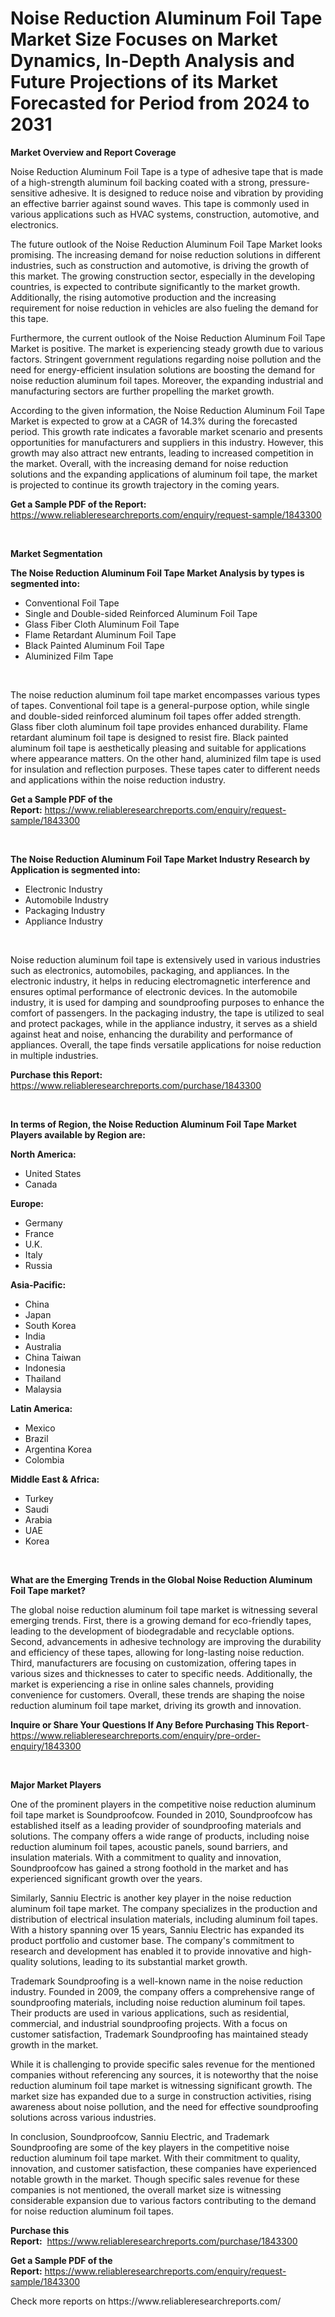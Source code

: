 <p><h1>Noise Reduction Aluminum Foil Tape Market Size Focuses on Market Dynamics, In-Depth Analysis and Future Projections of its Market Forecasted for Period from 2024 to 2031</h1></p><p><strong>Market Overview and Report Coverage</strong></p>
<p><p>Noise Reduction Aluminum Foil Tape is a type of adhesive tape that is made of a high-strength aluminum foil backing coated with a strong, pressure-sensitive adhesive. It is designed to reduce noise and vibration by providing an effective barrier against sound waves. This tape is commonly used in various applications such as HVAC systems, construction, automotive, and electronics.</p><p>The future outlook of the Noise Reduction Aluminum Foil Tape Market looks promising. The increasing demand for noise reduction solutions in different industries, such as construction and automotive, is driving the growth of this market. The growing construction sector, especially in the developing countries, is expected to contribute significantly to the market growth. Additionally, the rising automotive production and the increasing requirement for noise reduction in vehicles are also fueling the demand for this tape.</p><p>Furthermore, the current outlook of the Noise Reduction Aluminum Foil Tape Market is positive. The market is experiencing steady growth due to various factors. Stringent government regulations regarding noise pollution and the need for energy-efficient insulation solutions are boosting the demand for noise reduction aluminum foil tapes. Moreover, the expanding industrial and manufacturing sectors are further propelling the market growth.</p><p>According to the given information, the Noise Reduction Aluminum Foil Tape Market is expected to grow at a CAGR of 14.3% during the forecasted period. This growth rate indicates a favorable market scenario and presents opportunities for manufacturers and suppliers in this industry. However, this growth may also attract new entrants, leading to increased competition in the market. Overall, with the increasing demand for noise reduction solutions and the expanding applications of aluminum foil tape, the market is projected to continue its growth trajectory in the coming years.</p></p>
<p><strong>Get a Sample PDF of the Report:</strong> <a href="https://www.reliableresearchreports.com/enquiry/request-sample/1843300">https://www.reliableresearchreports.com/enquiry/request-sample/1843300</a></p>
<p>&nbsp;</p>
<p><strong>Market Segmentation</strong></p>
<p><strong>The Noise Reduction Aluminum Foil Tape Market Analysis by types is segmented into:</strong></p>
<p><ul><li>Conventional Foil Tape</li><li>Single and Double-sided Reinforced Aluminum Foil Tape</li><li>Glass Fiber Cloth Aluminum Foil Tape</li><li>Flame Retardant Aluminum Foil Tape</li><li>Black Painted Aluminum Foil Tape</li><li>Aluminized Film Tape</li></ul></p>
<p>&nbsp;</p>
<p><p>The noise reduction aluminum foil tape market encompasses various types of tapes. Conventional foil tape is a general-purpose option, while single and double-sided reinforced aluminum foil tapes offer added strength. Glass fiber cloth aluminum foil tape provides enhanced durability. Flame retardant aluminum foil tape is designed to resist fire. Black painted aluminum foil tape is aesthetically pleasing and suitable for applications where appearance matters. On the other hand, aluminized film tape is used for insulation and reflection purposes. These tapes cater to different needs and applications within the noise reduction industry.</p></p>
<p><strong>Get a Sample PDF of the Report:</strong>&nbsp;<a href="https://www.reliableresearchreports.com/enquiry/request-sample/1843300">https://www.reliableresearchreports.com/enquiry/request-sample/1843300</a></p>
<p>&nbsp;</p>
<p><strong>The Noise Reduction Aluminum Foil Tape Market Industry Research by Application is segmented into:</strong></p>
<p><ul><li>Electronic Industry</li><li>Automobile Industry</li><li>Packaging Industry</li><li>Appliance Industry</li></ul></p>
<p>&nbsp;</p>
<p><p>Noise reduction aluminum foil tape is extensively used in various industries such as electronics, automobiles, packaging, and appliances. In the electronic industry, it helps in reducing electromagnetic interference and ensures optimal performance of electronic devices. In the automobile industry, it is used for damping and soundproofing purposes to enhance the comfort of passengers. In the packaging industry, the tape is utilized to seal and protect packages, while in the appliance industry, it serves as a shield against heat and noise, enhancing the durability and performance of appliances.  Overall, the tape finds versatile applications for noise reduction in multiple industries.</p></p>
<p><strong>Purchase this Report:</strong>&nbsp; <a href="https://www.reliableresearchreports.com/purchase/1843300">https://www.reliableresearchreports.com/purchase/1843300</a></p>
<p>&nbsp;</p>
<p><strong>In terms of Region, the Noise Reduction Aluminum Foil Tape Market Players available by Region are:</strong></p>
<p>
    <p> <strong> North America: </strong>
        <ul>
            <li>United States</li>
            <li>Canada</li>
        </ul>
        </p> 
    <p> <strong> Europe: </strong>
        <ul>
            <li>Germany</li>
            <li>France</li>
            <li>U.K.</li>
            <li>Italy</li>
            <li>Russia</li>
        </ul>
        </p> 
    <p> <strong> Asia-Pacific: </strong>
        <ul>
            <li>China</li>
            <li>Japan</li>
            <li>South Korea</li>
            <li>India</li>
            <li>Australia</li>
            <li>China Taiwan</li>
            <li>Indonesia</li>
            <li>Thailand</li>
            <li>Malaysia</li>
        </ul>
        </p> 
    <p> <strong> Latin America: </strong>
        <ul>
            <li>Mexico</li>
            <li>Brazil</li>
            <li>Argentina Korea</li>
            <li>Colombia</li>
        </ul>
        </p> 
    <p> <strong> Middle East & Africa: </strong>
        <ul>
            <li>Turkey</li>
            <li>Saudi</li>
            <li>Arabia</li>
            <li>UAE</li>
            <li>Korea</li>
        </ul>
    </p>
    </p>
<p>&nbsp;</p>
<p><strong>What are the Emerging Trends in the Global Noise Reduction Aluminum Foil Tape market?</strong></p>
<p><p>The global noise reduction aluminum foil tape market is witnessing several emerging trends. First, there is a growing demand for eco-friendly tapes, leading to the development of biodegradable and recyclable options. Second, advancements in adhesive technology are improving the durability and efficiency of these tapes, allowing for long-lasting noise reduction. Third, manufacturers are focusing on customization, offering tapes in various sizes and thicknesses to cater to specific needs. Additionally, the market is experiencing a rise in online sales channels, providing convenience for customers. Overall, these trends are shaping the noise reduction aluminum foil tape market, driving its growth and innovation.</p></p>
<p><strong>Inquire or Share Your Questions If Any Before Purchasing This Report</strong>- <a href="https://www.reliableresearchreports.com/enquiry/pre-order-enquiry/1843300">https://www.reliableresearchreports.com/enquiry/pre-order-enquiry/1843300</a></p>
<p>&nbsp;</p>
<p><strong>Major Market Players</strong></p>
<p><p>One of the prominent players in the competitive noise reduction aluminum foil tape market is Soundproofcow. Founded in 2010, Soundproofcow has established itself as a leading provider of soundproofing materials and solutions. The company offers a wide range of products, including noise reduction aluminum foil tapes, acoustic panels, sound barriers, and insulation materials. With a commitment to quality and innovation, Soundproofcow has gained a strong foothold in the market and has experienced significant growth over the years.</p><p>Similarly, Sanniu Electric is another key player in the noise reduction aluminum foil tape market. The company specializes in the production and distribution of electrical insulation materials, including aluminum foil tapes. With a history spanning over 15 years, Sanniu Electric has expanded its product portfolio and customer base. The company's commitment to research and development has enabled it to provide innovative and high-quality solutions, leading to its substantial market growth.</p><p>Trademark Soundproofing is a well-known name in the noise reduction industry. Founded in 2009, the company offers a comprehensive range of soundproofing materials, including noise reduction aluminum foil tapes. Their products are used in various applications, such as residential, commercial, and industrial soundproofing projects. With a focus on customer satisfaction, Trademark Soundproofing has maintained steady growth in the market.</p><p>While it is challenging to provide specific sales revenue for the mentioned companies without referencing any sources, it is noteworthy that the noise reduction aluminum foil tape market is witnessing significant growth. The market size has expanded due to a surge in construction activities, rising awareness about noise pollution, and the need for effective soundproofing solutions across various industries.</p><p>In conclusion, Soundproofcow, Sanniu Electric, and Trademark Soundproofing are some of the key players in the competitive noise reduction aluminum foil tape market. With their commitment to quality, innovation, and customer satisfaction, these companies have experienced notable growth in the market. Though specific sales revenue for these companies is not mentioned, the overall market size is witnessing considerable expansion due to various factors contributing to the demand for noise reduction aluminum foil tapes.</p></p>
<p><strong>Purchase this Report:</strong>&nbsp;&nbsp;<a href="https://www.reliableresearchreports.com/purchase/1843300">https://www.reliableresearchreports.com/purchase/1843300</a></p>
<p></p>
<p><strong>Get a Sample PDF of the Report:</strong>&nbsp;<a href="https://www.reliableresearchreports.com/enquiry/request-sample/1843300">https://www.reliableresearchreports.com/enquiry/request-sample/1843300</a></p>
<p>Check more reports on https://www.reliableresearchreports.com/</p>